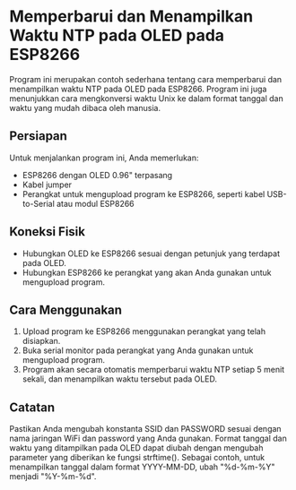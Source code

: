 # Memperbarui dan Menampilkan Waktu NTP pada OLED pada ESP8266
Program ini merupakan contoh sederhana tentang cara memperbarui dan menampilkan waktu NTP pada OLED pada ESP8266. Program ini juga menunjukkan cara mengkonversi waktu Unix ke dalam format tanggal dan waktu yang mudah dibaca oleh manusia.

## Persiapan
Untuk menjalankan program ini, Anda memerlukan:

* ESP8266 dengan OLED 0.96" terpasang
* Kabel jumper
* Perangkat untuk mengupload program ke ESP8266, seperti kabel USB-to-Serial atau modul ESP8266

## Koneksi Fisik
* Hubungkan OLED ke ESP8266 sesuai dengan petunjuk yang terdapat pada OLED.
* Hubungkan ESP8266 ke perangkat yang akan Anda gunakan untuk mengupload program.

## Cara Menggunakan
1. Upload program ke ESP8266 menggunakan perangkat yang telah disiapkan.
2. Buka serial monitor pada perangkat yang Anda gunakan untuk mengupload program.
3. Program akan secara otomatis memperbarui waktu NTP setiap 5 menit sekali, dan menampilkan waktu tersebut pada OLED.

## Catatan
Pastikan Anda mengubah konstanta SSID dan PASSWORD sesuai dengan nama jaringan WiFi dan password yang Anda gunakan.
Format tanggal dan waktu yang ditampilkan pada OLED dapat diubah dengan mengubah parameter yang diberikan ke fungsi strftime(). Sebagai contoh, untuk menampilkan tanggal dalam format YYYY-MM-DD, ubah "%d-%m-%Y" menjadi "%Y-%m-%d".
